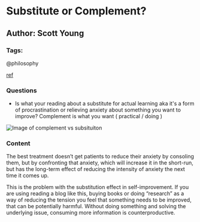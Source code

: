 # Substitute or Complement?

## Author: Scott Young

### Tags: 

@philosophy

[ref](https://www.scotthyoung.com/blog/2017/11/07/substitute-or-complement/)

### Questions

- Is what your reading about a substitute for actual learning aka it's a form of procrastination or relieving anxiety about something you want to improve?  Complement is what you want ( practical / doing )

![Image of complement vs subsituiton](https://www.scotthyoung.com/blog/wp-content/uploads/2017/11/rblt1.jpg)

### Content

The best treatment doesn’t get patients to reduce their anxiety by consoling them, but by confronting that anxiety, which will increase it in the short-run, but has the long-term effect of reducing the intensity of anxiety the next time it comes up.

This is the problem with the substitution effect in self-improvement. If you are using reading a blog like this, buying books or doing “research” as a way of reducing the tension you feel that something needs to be improved, that can be potentially harmful. Without doing something and solving the underlying issue, consuming more information is counterproductive.